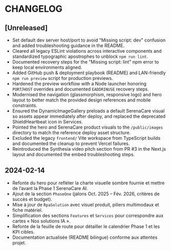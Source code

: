 # CHANGELOG

## [Unreleased]

- Set default dev server host/port to avoid "Missing script: dev" confusion and added troubleshooting guidance in the README.
- Cleared all legacy ESLint violations across interactive components and standardized typographic apostrophes to unblock `npm run lint`.
- Documented recovery steps for the "Missing script: lint" npm error to keep local environments aligned.
- Added GitHub push & deployment playbook (README) and LAN-friendly `npm run preview` script for production previews.
- Hardened the preview workflow with a Node launcher honoring `PORT`/`HOST` overrides and documented `EADDRINUSE` recovery steps.
- Modernised the navigation (glassmorphism, responsive logo) and hero layout to better match the provided design references and mobile constraints.
- Ensured the DynamicImageGallery preloads a default SerenaCare visual so assets appear immediately after deploy, and replaced the deprecated ShieldHeartbeat icon in Services.
- Pointed the hero and SerenaCare product visuals to the `/public/images` directory to match the reference deploy asset structure.
- Excluded the legacy `frontend/` Vite workspace from TypeScript builds and documented the cleanup to prevent Vercel failures.
- Reintroduced the Synthesia video pitch section from PR #3 in the Next.js layout and documented the embed troubleshooting steps.

## 2024-02-14

- Refonte du hero pour refléter la charte visuelle sombre fournie et mettre de l’avant la Phase 1 SerenaCare AI.
- Ajout de la section `PhaseOne` (jalons Oct. 2025 – Fév. 2026, critères de succès et budget).
- Mise à jour de `RpaSolution` avec visuel produit, piliers multimodaux et fiche matériel.
- Simplification des sections `Features` et `Services` pour correspondre aux cartes « Nos solutions IA ».
- Refonte de la feuille de route pour détailler le calendrier Phase 1 et les KPI cibles.
- Documentation actualisée (README bilingue) conforme aux attentes projet.
